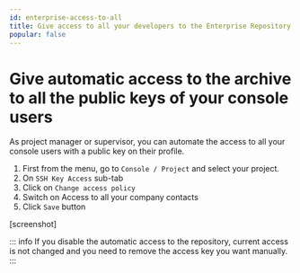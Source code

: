 ```yaml
---
id: enterprise-access-to-all
title: Give access to all your developers to the Enterprise Repository
popular: false
---
```


# Give automatic access to the archive to all the public keys of your console users

As project manager or supervisor, you can automate the access to all your console users with a public key on their profile.

1. First from the menu, go to `Console / Project` and select your project.
2. On `SSH Key Access` sub-tab
3. Click on `Change access policy` 
4. Switch on Access to all your company contacts
5. Click `Save` button

[screenshot]

::: info
If you disable the automatic access to the repository, current access is not changed and you need to remove the access key you want manually.
:::
